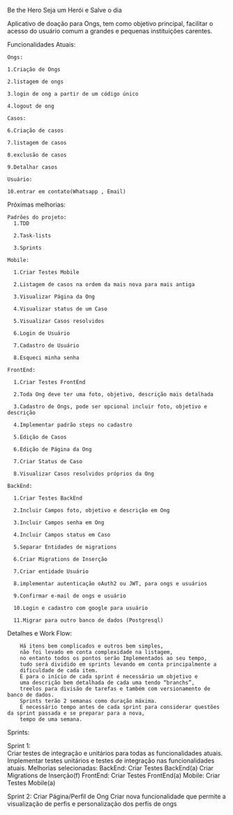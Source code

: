 Be the Hero
Seja um Herói e Salve o dia

Aplicativo de doação para Ongs, tem como objetivo principal, facilitar o acesso do usuário comum a grandes e pequenas instituições carentes.

Funcionalidades Atuais:

    Ongs:

    1.Criação de Ongs

    2.listagem de ongs
 
    3.login de ong a partir de um código único

    4.logout de ong

    Casos:

    6.Criação de casos

    7.listagem de casos

    8.exclusão de casos

    9.Detalhar casos

    Usuário:

    10.entrar em contato(Whatsapp , Email)

Próximas melhorias:

    Padrões do projeto:
      1.TDD

      2.Task-lists

      3.Sprints

    Mobile:
    
      1.Criar Testes Mobile
      
      2.Listagem de casos na ordem da mais nova para mais antiga
      
      3.Visualizar Página da Ong
      
      4.Visualizar status de um Caso
      
      5.Visualizar Casos resolvidos
      
      6.Login de Usuário
      
      7.Cadastro de Usuário
      
      8.Esqueci minha senha
      
    FrontEnd:
      
      1.Criar Testes FrontEnd
      
      2.Toda Ong deve ter uma foto, objetivo, descrição mais detalhada
      
      3.Cadastro de Ongs, pode ser opcional incluir foto, objetivo e descrição
      
      4.Implementar padrão steps no cadastro
      
      5.Edição de Casos
      
      6.Edição de Página da Ong
      
      7.Criar Status de Caso
      
      8.Visualizar Casos resolvidos próprios da Ong
    
    BackEnd:
      
      1.Criar Testes BackEnd
      
      2.Incluir Campos foto, objetivo e descrição em Ong
      
      3.Incluir Campos senha em Ong
      
      4.Incluir Campos status em Caso
      
      5.Separar Entidades de migrations
      
      6.Criar Migrations de Inserção
      
      7.Criar entidade Usuário
      
      8.implementar autenticação oAuth2 ou JWT, para ongs e usuários
      
      9.Confirmar e-mail de ongs e usuário
      
      10.Login e cadastro com google para usuário
      
      11.Migrar para outro banco de dados (Postgresql)

Detalhes e Work Flow:

        Há itens bem complicados e outros bem simples, 
        não foi levado em conta complexidade na listagem, 
        no entanto todos os pontos serão Implementados ao seu tempo, 
        tudo será dividido em sprints levando em conta principalmente a 
        dificuldade de cada item. 
        E para o início de cada sprint é necessário um objetivo e 
        uma descrição bem detalhada de cada uma tendo “branchs”, 
        treelos para divisão de tarefas e também com versionamento de banco de dados. 
        Sprints terão 2 semanas como duração máxima.
        É necessário tempo antes de cada sprint para considerar questões da sprint passada e se preparar para a nova, 
        tempo de uma semana.

Sprints:

Sprint 1:  
Criar testes de integração e unitários para todas as funcionalidades atuais.
Implementar testes unitários e testes de integração nas funcionalidades atuais.
Melhorias selecionadas:
BackEnd:
Criar Testes BackEnd(a)
Criar Migrations de Inserção(f)
FrontEnd:
Criar Testes FrontEnd(a)
Mobile:
Criar Testes Mobile(a)

Sprint 2:
Criar Página/Perfil de Ong
Criar nova funcionalidade que permite a visualização de perfis e personalização dos perfis de ongs

